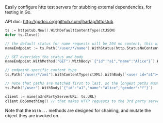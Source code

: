 Easily configure http test servers for stubbing external dependencies, for testing in Go.

API doc: http://godoc.org/github.com/jharlap/httpstub

```go
ts := httpstub.New().WithDefaultContentType(ctJSON)
defer ts.Close()

// the default status for name requests will be 204 no content, this will match PUT and DELETE
nameEndpoint := ts.Path("/user/*/name").WithStatus(http.StatusNoContent)

// GET overrides the status and body
nameEndpoint.WithMethod("GET").WithBody(`{"id":"a1","name":"Alice"}`).WithStatus(http.StatusOK)

// endpoint-specific content type
ts.Path("/user/*/xml").WithContentType(ctXML).WithBody(`<user id="a1"><name>Alice</name></user>`)

// note that paths are matched first to last, so the longest paths must appear first
ts.Path("/user").WithBody(`{"id":"a1","name":"Alice","gender":"f"}`)

client := mine{a3rdPartyServerURL: ts.URL}
client.DoSomething() // that makes HTTP requests to the 3rd party server
```

Note that the `With...` methods are designed for chaining, and mutate the object they are invoked on.
